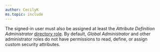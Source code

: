 ```yaml
---
author: CecilyK
ms.topic: include
---
```


The signed-in user must also be assigned at least the *Attribute Definition Administrator* [directory role](/azure/active-directory/roles/permissions-reference?toc=%2Fgraph%2Ftoc.json). By default, *Global Administrator* and other administrator roles do not have permissions to read, define, or assign custom security attributes.